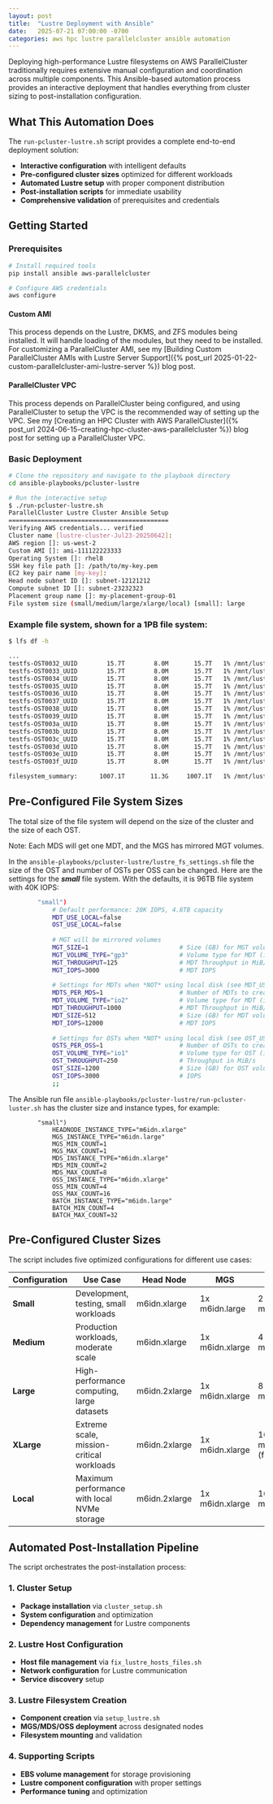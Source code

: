 ```yaml
---
layout: post
title:  "Lustre Deployment with Ansible"
date:   2025-07-21 07:00:00 -0700
categories: aws hpc lustre parallelcluster ansible automation
---
```


Deploying high-performance Lustre filesystems on AWS ParallelCluster traditionally requires extensive manual configuration and coordination across multiple components. This Ansible-based automation process provides an interactive deployment that handles everything from cluster sizing to post-installation configuration.

## What This Automation Does

The `run-pcluster-lustre.sh` script provides a complete end-to-end deployment solution:
- **Interactive configuration** with intelligent defaults
- **Pre-configured cluster sizes** optimized for different workloads
- **Automated Lustre setup** with proper component distribution
- **Post-installation scripts** for immediate usability
- **Comprehensive validation** of prerequisites and credentials


## Getting Started

### Prerequisites
```bash
# Install required tools
pip install ansible aws-parallelcluster

# Configure AWS credentials
aws configure
```
#### Custom AMI
This process depends on the Lustre, DKMS, and ZFS modules being installed. It will handle loading of the modules, but they need to be installed. For customizing a ParallelCluster AMI, see my [Building Custom ParallelCluster AMIs with Lustre Server Support]({% post_url 2025-01-22-custom-parallelcluster-ami-lustre-server %}) blog post.

#### ParallelCluster VPC

This process depends on ParallelCluster being configured, and using ParallelCluster to setup the VPC is the recommended way of setting up the VPC. See my 
[Creating an HPC Cluster with AWS ParallelCluster]({% post_url 2024-06-15-creating-hpc-cluster-aws-parallelcluster %}) blog post for setting up a ParallelCluster VPC.

### Basic Deployment
```bash
# Clone the repository and navigate to the playbook directory
cd ansible-playbooks/pcluster-lustre

# Run the interactive setup
$ ./run-pcluster-lustre.sh
ParallelCluster Lustre Cluster Ansible Setup
============================================
Verifying AWS credentials... verified
Cluster name [lustre-cluster-Jul23-20250642]:
AWS region []: us-west-2
Custom AMI []: ami-111122223333
Operating System []: rhel8
SSH key file path []: /path/to/my-key.pem
EC2 key pair name [my-key]:
Head node subnet ID []: subnet-12121212
Compute subnet ID []: subnet-23232323
Placement group name []: my-placement-group-01
File system size (small/medium/large/xlarge/local) [small]: large
```

### Example file system, shown for a 1PB file system:

```sh
$ lfs df -h

...
testfs-OST0032_UUID        15.7T        8.0M       15.7T   1% /mnt/lustre[OST:50]
testfs-OST0033_UUID        15.7T        8.0M       15.7T   1% /mnt/lustre[OST:51]
testfs-OST0034_UUID        15.7T        8.0M       15.7T   1% /mnt/lustre[OST:52]
testfs-OST0035_UUID        15.7T        8.0M       15.7T   1% /mnt/lustre[OST:53]
testfs-OST0036_UUID        15.7T        8.0M       15.7T   1% /mnt/lustre[OST:54]
testfs-OST0037_UUID        15.7T        8.0M       15.7T   1% /mnt/lustre[OST:55]
testfs-OST0038_UUID        15.7T        8.0M       15.7T   1% /mnt/lustre[OST:56]
testfs-OST0039_UUID        15.7T        8.0M       15.7T   1% /mnt/lustre[OST:57]
testfs-OST003a_UUID        15.7T        8.0M       15.7T   1% /mnt/lustre[OST:58]
testfs-OST003b_UUID        15.7T        8.0M       15.7T   1% /mnt/lustre[OST:59]
testfs-OST003c_UUID        15.7T        8.0M       15.7T   1% /mnt/lustre[OST:60]
testfs-OST003d_UUID        15.7T        8.0M       15.7T   1% /mnt/lustre[OST:61]
testfs-OST003e_UUID        15.7T        8.0M       15.7T   1% /mnt/lustre[OST:62]
testfs-OST003f_UUID        15.7T        8.0M       15.7T   1% /mnt/lustre[OST:63]

filesystem_summary:      1007.1T       11.3G     1007.1T   1% /mnt/lustre
```

## Pre-Configured File System Sizes

The total size of the file system will depend on the size of the cluster and the size of each OST. 

Note: Each MDS will get one MDT, and the MGS has mirrored MGT volumes.

In the `ansible-playbooks/pcluster-lustre/lustre_fs_settings.sh` file the size of the OST and number of OSTs per OSS can be changed. Here are the settings for the ***small*** file system. With the defaults, it is 96TB file system with 40K IOPS:


```sh
        "small")
            # Default performance: 20K IOPS, 4.8TB capacity
            MDT_USE_LOCAL=false
            OST_USE_LOCAL=false
            
            # MGT will be mirrored volumes
            MGT_SIZE=1                         # Size (GB) for MGT volumes
            MGT_VOLUME_TYPE="gp3"              # Volume type for MDT (io1, io2, gp3)
            MGT_THROUGHPUT=125                 # MDT Throughput in MiB/s
            MGT_IOPS=3000                      # MDT IOPS
            
            # Settings for MDTs when *NOT* using local disk (see MDT_USE_LOCAL)
            MDTS_PER_MDS=1                     # Number of MDTs to create per MDS server
            MDT_VOLUME_TYPE="io2"              # Volume type for MDT (io1, io2, gp3)
            MDT_THROUGHPUT=1000                # MDT Throughput in MiB/s
            MDT_SIZE=512                       # Size (GB) for MDT volumes
            MDT_IOPS=12000                     # MDT IOPS
            
            # Settings for OSTs when *NOT* using local disk (see OST_USE_LOCAL)
            OSTS_PER_OSS=1                     # Number of OSTs to create per OSS server
            OST_VOLUME_TYPE="io1"              # Volume type for OST (io1, io2, gp3) 
            OST_THROUGHPUT=250                 # Throughput in MiB/s
            OST_SIZE=1200                      # Size (GB) for OST volumes 
            OST_IOPS=3000                      # IOPS
            ;;
```

The Ansible run file `ansible-playbooks/pcluster-lustre/run-pcluster-luster.sh` has the cluster size and
instance types, for example:

```
        "small")
            HEADNODE_INSTANCE_TYPE="m6idn.xlarge"
            MGS_INSTANCE_TYPE="m6idn.large"
            MGS_MIN_COUNT=1
            MGS_MAX_COUNT=1
            MDS_INSTANCE_TYPE="m6idn.xlarge"
            MDS_MIN_COUNT=2
            MDS_MAX_COUNT=8
            OSS_INSTANCE_TYPE="m6idn.xlarge"
            OSS_MIN_COUNT=4
            OSS_MAX_COUNT=16
            BATCH_INSTANCE_TYPE="m6idn.large"
            BATCH_MIN_COUNT=4
            BATCH_MAX_COUNT=32
```

## Pre-Configured Cluster Sizes

The script includes five optimized configurations for different use cases:

| Configuration | Use Case | Head Node | MGS | MDS | OSS | Compute |
|---------------|----------|-----------|-----|-----|-----|---------|
| **Small** | Development, testing, small workloads | m6idn.xlarge | 1x m6idn.large | 2-8x m6idn.xlarge | 8-16x m6idn.xlarge | 4-32x m6idn.large |
| **Medium** | Production workloads, moderate scale | m6idn.xlarge | 1x m6idn.xlarge | 4-8x m6idn.xlarge | 20-40x m6idn.xlarge | 8-128x m6idn.large |
| **Large** | High-performance computing, large datasets | m6idn.2xlarge | 1x m6idn.xlarge | 8-16x m6idn.2xlarge | 40-128x m6idn.2xlarge | 16-256x m6idn.xlarge |
| **XLarge** | Extreme scale, mission-critical workloads | m6idn.2xlarge | 1x m6idn.xlarge | 16x m6idn.2xlarge (fixed) | 40-128x m6idn.2xlarge | 16-256x m6idn.xlarge |
| **Local** | Maximum performance with local NVMe storage | m6idn.2xlarge | 1x m6idn.xlarge | 16-32x m6idn.2xlarge | 40-64x m6idn.2xlarge | 16-256x m6idn.xlarge |


## Automated Post-Installation Pipeline

The script orchestrates the post-installation process:

### 1. Cluster Setup
- **Package installation** via `cluster_setup.sh`
- **System configuration** and optimization
- **Dependency management** for Lustre components

### 2. Lustre Host Configuration
- **Host file management** via `fix_lustre_hosts_files.sh`
- **Network configuration** for Lustre communication
- **Service discovery** setup

### 3. Lustre Filesystem Creation
- **Component creation** via `setup_lustre.sh`
- **MGS/MDS/OSS deployment** across designated nodes
- **Filesystem mounting** and validation

### 4. Supporting Scripts
- **EBS volume management** for storage provisioning
- **Lustre component configuration** with proper settings
- **Performance tuning** and optimization
